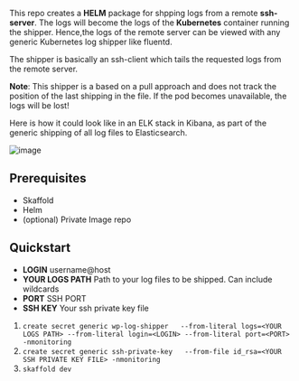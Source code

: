 This repo creates a **HELM** package for shpping logs from a remote **ssh-server**. The logs will become the logs of the **Kubernetes** container running the shipper. Hence,the logs of the remote server can be viewed with any generic Kubernetes log shipper like fluentd. 

The shipper is basically an ssh-client which tails the requested logs from the remote server. 

**Note**: This shipper is a based on a pull approach and does not track the position of the last shipping in the file. If the pod becomes unavailable, the logs will be lost!  

Here is how it could look like in an ELK stack in Kibana, as part of the generic shipping of all log files to Elasticsearch.

![image](https://user-images.githubusercontent.com/73740780/112063353-91d9f100-8b61-11eb-8f31-68e485288c3d.png)




## Prerequisites
- Skaffold 
- Helm
- (optional) Private Image repo 


## Quickstart

- **LOGIN** username@host
- **YOUR LOGS PATH** Path to your log files to be shipped. Can include wildcards
- **PORT** SSH PORT 
- **SSH KEY** Your ssh private key file

1. `create secret generic wp-log-shipper   --from-literal logs=<YOUR LOGS PATH> --from-literal login=<LOGIN> --from-literal port=<PORT> -nmonitoring`
2. `create secret generic ssh-private-key   --from-file id_rsa=<YOUR SSH PRIVATE KEY FILE> -nmonitoring`
3. `skaffold dev`
